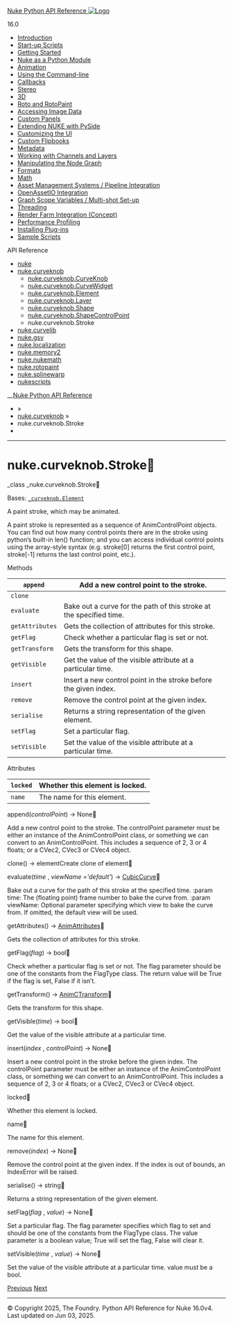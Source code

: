 [ Nuke Python API Reference ![Logo](../_static/NukeApp128.png) ](../index.html)

16.0 

  * [Introduction](../intro.html)
  * [Start-up Scripts](../startup.html)
  * [Getting Started](../basics.html)
  * [Nuke as a Python Module](../nuke_as_python_module.html)
  * [Animation](../animation.html)
  * [Using the Command-line](../command_line.html)
  * [Callbacks](../callbacks.html)
  * [Stereo](../stereo.html)
  * [3D](../3D.html)
  * [Roto and RotoPaint](../rotopaint.html)
  * [Accessing Image Data](../image_data.html)
  * [Custom Panels](../custom_panels.html)
  * [Extending NUKE with PySide](../custom_panels.html#extending-nuke-with-pyside)
  * [Customizing the UI](../custom_ui.html)
  * [Custom Flipbooks](../flipbook.html)
  * [Metadata](../metadata.html)
  * [Working with Channels and Layers](../channels.html)
  * [Manipulating the Node Graph](../dag.html)
  * [Formats](../formats.html)
  * [Math](../math.html)
  * [Asset Management Systems / Pipeline Integration](../asset.html)
  * [OpenAssetIO Integration](../openassetio.html)
  * [Graph Scope Variables / Multi-shot Set-up](../gsv.html)
  * [Threading](../threading.html)
  * [Render Farm Integration (Concept)](../render_farm.html)
  * [Performance Profiling](../performance.html)
  * [Installing Plug-ins](../installing_plugins.html)
  * [Sample Scripts](../samples.html)



API Reference

  * [nuke](nuke.html)
  * [nuke.curveknob](nuke.curveknob.html)
    * [nuke.curveknob.CurveKnob](nuke.curveknob.CurveKnob.html)
    * [nuke.curveknob.CurveWidget](nuke.curveknob.CurveWidget.html)
    * [nuke.curveknob.Element](nuke.curveknob.Element.html)
    * [nuke.curveknob.Layer](nuke.curveknob.Layer.html)
    * [nuke.curveknob.Shape](nuke.curveknob.Shape.html)
    * [nuke.curveknob.ShapeControlPoint](nuke.curveknob.ShapeControlPoint.html)
    * nuke.curveknob.Stroke
  * [nuke.curvelib](nuke.curvelib.html)
  * [nuke.gsv](nuke.gsv.html)
  * [nuke.localization](nuke.localization.html)
  * [nuke.memory2](nuke.memory2.html)
  * [nuke.nukemath](nuke.nukemath.html)
  * [nuke.rotopaint](nuke.rotopaint.html)
  * [nuke.splinewarp](nuke.splinewarp.html)
  * [nukescripts](nukescripts.html)



__[Nuke Python API Reference](../index.html)

  * [](../index.html) »
  * [nuke.curveknob](nuke.curveknob.html) »
  * nuke.curveknob.Stroke
  * 


* * *

# nuke.curveknob.Stroke

_class _nuke.curveknob.Stroke
    

Bases: [`_curveknob.Element`](nuke.splinewarp.Element.html#nuke.splinewarp.Element "_curveknob.Element")

A paint stroke, which may be animated.

A paint stroke is represented as a sequence of AnimControlPoint objects. You can find out how many control points there are in the stroke using python’s built-in len() function; and you can access individual control points using the array-style syntax (e.g. stroke[0] returns the first control point, stroke[-1] returns the last control point, etc.).

Methods

`append` | Add a new control point to the stroke.  
---|---  
`clone` |   
`evaluate` | Bake out a curve for the path of this stroke at the specified time.  
`getAttributes` | Gets the collection of attributes for this stroke.  
`getFlag` | Check whether a particular flag is set or not.  
`getTransform` | Gets the transform for this shape.  
`getVisible` | Get the value of the visible attribute at a particular time.  
`insert` | Insert a new control point in the stroke before the given index.  
`remove` | Remove the control point at the given index.  
`serialise` | Returns a string representation of the given element.  
`setFlag` | Set a particular flag.  
`setVisible` | Set the value of the visible attribute at a particular time.  
  
Attributes

`locked` | Whether this element is locked.  
---|---  
`name` | The name for this element.  
  
append(_controlPoint_) → None
    

Add a new control point to the stroke. The controlPoint parameter must be either an instance of the AnimControlPoint class, or something we can convert to an AnimControlPoint. This includes a sequence of 2, 3 or 4 floats; or a CVec2, CVec3 or CVec4 object.

clone() → elementCreate clone of element
    

evaluate(_time_ , _viewName ='default'_) → [CubicCurve](nuke.curvelib.CubicCurve.html#nuke.curvelib.CubicCurve "nuke.curvelib.CubicCurve")
    

Bake out a curve for the path of this stroke at the specified time. :param time: The (floating point) frame number to bake the curve from. :param viewName: Optional parameter specifying which view to bake the curve from. If omitted, the default view will be used.

getAttributes() → [AnimAttributes](nuke.curvelib.AnimAttributes.html#nuke.curvelib.AnimAttributes "nuke.curvelib.AnimAttributes")
    

Gets the collection of attributes for this stroke.

getFlag(_flag_) → bool
    

Check whether a particular flag is set or not. The flag parameter should be one of the constants from the FlagType class. The return value will be True if the flag is set, False if it isn’t.

getTransform() → [AnimCTransform](nuke.curvelib.AnimCTransform.html#nuke.curvelib.AnimCTransform "nuke.curvelib.AnimCTransform")
    

Gets the transform for this shape.

getVisible(_time_) → bool
    

Get the value of the visible attribute at a particular time.

insert(_index_ , _controlPoint_) → None
    

Insert a new control point in the stroke before the given index. The controlPoint parameter must be either an instance of the AnimControlPoint class, or something we can convert to an AnimControlPoint. This includes a sequence of 2, 3 or 4 floats; or a CVec2, CVec3 or CVec4 object.

locked
    

Whether this element is locked.

name
    

The name for this element.

remove(_index_) → None
    

Remove the control point at the given index. If the index is out of bounds, an IndexError will be raised.

serialise() → string
    

Returns a string representation of the given element.

setFlag(_flag_ , _value_) → None
    

Set a particular flag. The flag parameter specifies which flag to set and should be one of the constants from the FlagType class. The value parameter is a boolean value; True will set the flag, False will clear it.

setVisible(_time_ , _value_) → None
    

Set the value of the visible attribute at a particular time. value must be a bool.

[ Previous](nuke.curveknob.ShapeControlPoint.html "nuke.curveknob.ShapeControlPoint") [Next ](nuke.curvelib.html "nuke.curvelib")

* * *

© Copyright 2025, The Foundry. Python API Reference for Nuke 16.0v4. Last updated on Jun 03, 2025. 
